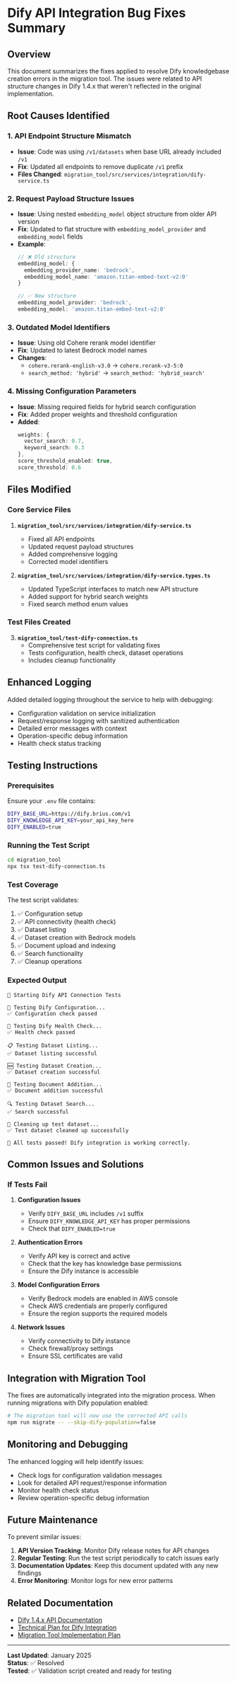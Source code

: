 # Dify API Integration Bug Fixes Summary

## Overview

This document summarizes the fixes applied to resolve Dify knowledgebase creation errors in the migration tool. The issues were related to API structure changes in Dify 1.4.x that weren't reflected in the original implementation.

## Root Causes Identified

### 1. API Endpoint Structure Mismatch
- **Issue**: Code was using `/v1/datasets` when base URL already included `/v1`
- **Fix**: Updated all endpoints to remove duplicate `/v1` prefix
- **Files Changed**: `migration_tool/src/services/integration/dify-service.ts`

### 2. Request Payload Structure Issues
- **Issue**: Using nested `embedding_model` object structure from older API version
- **Fix**: Updated to flat structure with `embedding_model_provider` and `embedding_model` fields
- **Example**:
  ```typescript
  // ❌ Old structure
  embedding_model: {
    embedding_provider_name: 'bedrock',
    embedding_model_name: 'amazon.titan-embed-text-v2:0'
  }
  
  // ✅ New structure
  embedding_model_provider: 'bedrock',
  embedding_model: 'amazon.titan-embed-text-v2:0'
  ```

### 3. Outdated Model Identifiers
- **Issue**: Using old Cohere rerank model identifier
- **Fix**: Updated to latest Bedrock model names
- **Changes**:
  - `cohere.rerank-english-v3.0` → `cohere.rerank-v3-5:0`
  - `search_method: 'hybrid'` → `search_method: 'hybrid_search'`

### 4. Missing Configuration Parameters
- **Issue**: Missing required fields for hybrid search configuration
- **Fix**: Added proper weights and threshold configuration
- **Added**:
  ```typescript
  weights: {
    vector_search: 0.7,
    keyword_search: 0.3
  },
  score_threshold_enabled: true,
  score_threshold: 0.6
  ```

## Files Modified

### Core Service Files
1. **`migration_tool/src/services/integration/dify-service.ts`**
   - Fixed all API endpoints
   - Updated request payload structures
   - Added comprehensive logging
   - Corrected model identifiers

2. **`migration_tool/src/services/integration/dify-service.types.ts`**
   - Updated TypeScript interfaces to match new API structure
   - Added support for hybrid search weights
   - Fixed search method enum values

### Test Files Created
3. **`migration_tool/test-dify-connection.ts`**
   - Comprehensive test script for validating fixes
   - Tests configuration, health check, dataset operations
   - Includes cleanup functionality

## Enhanced Logging

Added detailed logging throughout the service to help with debugging:

- Configuration validation on service initialization
- Request/response logging with sanitized authentication
- Detailed error messages with context
- Operation-specific debug information
- Health check status tracking

## Testing Instructions

### Prerequisites
Ensure your `.env` file contains:
```bash
DIFY_BASE_URL=https://dify.brius.com/v1
DIFY_KNOWLEDGE_API_KEY=your_api_key_here
DIFY_ENABLED=true
```

### Running the Test Script
```bash
cd migration_tool
npx tsx test-dify-connection.ts
```

### Test Coverage
The test script validates:
1. ✅ Configuration setup
2. ✅ API connectivity (health check)
3. ✅ Dataset listing
4. ✅ Dataset creation with Bedrock models
5. ✅ Document upload and indexing
6. ✅ Search functionality
7. ✅ Cleanup operations

### Expected Output
```
🚀 Starting Dify API Connection Tests

🔧 Testing Dify Configuration...
✅ Configuration check passed

🏥 Testing Dify Health Check...
✅ Health check passed

📋 Testing Dataset Listing...
✅ Dataset listing successful

🆕 Testing Dataset Creation...
✅ Dataset creation successful

📄 Testing Document Addition...
✅ Document addition successful

🔍 Testing Dataset Search...
✅ Search successful

🧹 Cleaning up test dataset...
✅ Test dataset cleaned up successfully

🎉 All tests passed! Dify integration is working correctly.
```

## Common Issues and Solutions

### If Tests Fail

1. **Configuration Issues**
   - Verify `DIFY_BASE_URL` includes `/v1` suffix
   - Ensure `DIFY_KNOWLEDGE_API_KEY` has proper permissions
   - Check that `DIFY_ENABLED=true`

2. **Authentication Errors**
   - Verify API key is correct and active
   - Check that the key has knowledge base permissions
   - Ensure the Dify instance is accessible

3. **Model Configuration Errors**
   - Verify Bedrock models are enabled in AWS console
   - Check AWS credentials are properly configured
   - Ensure the region supports the required models

4. **Network Issues**
   - Verify connectivity to Dify instance
   - Check firewall/proxy settings
   - Ensure SSL certificates are valid

## Integration with Migration Tool

The fixes are automatically integrated into the migration process. When running migrations with Dify population enabled:

```bash
# The migration tool will now use the corrected API calls
npm run migrate -- --skip-dify-population=false
```

## Monitoring and Debugging

The enhanced logging will help identify issues:

- Check logs for configuration validation messages
- Look for detailed API request/response information
- Monitor health check status
- Review operation-specific debug information

## Future Maintenance

To prevent similar issues:

1. **API Version Tracking**: Monitor Dify release notes for API changes
2. **Regular Testing**: Run the test script periodically to catch issues early
3. **Documentation Updates**: Keep this document updated with any new findings
4. **Error Monitoring**: Monitor logs for new error patterns

## Related Documentation

- [Dify 1.4.x API Documentation](./compass_artifact_wf-424c5008-13e9-460c-908d-83e2037b505c_text_markdown.md)
- [Technical Plan for Dify Integration](../TECHNICAL_PLAN_DIFY_INTEGRATION.md)
- [Migration Tool Implementation Plan](../migration-tool-implementation-plan.md)

---

**Last Updated**: January 2025  
**Status**: ✅ Resolved  
**Tested**: ✅ Validation script created and ready for testing